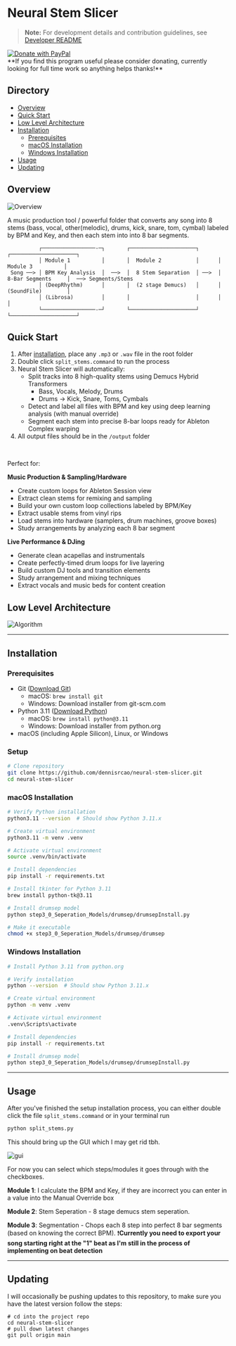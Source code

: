 # Neural Stem Slicer


> **Note:** For development details and contribution guidelines, see [Developer README](README_Dev.md)

<a href="https://www.paypal.me/onechildpolicy" target="_blank">
  <img src="https://img.shields.io/badge/Donate-PayPal-blue.svg" alt="Donate with PayPal" />
</a>
<br> 
**If you find this program useful please consider donating, currently looking for full time work so anything helps thanks!**</br>



## Directory
- [Overview](#overview)
- [Quick Start](#quick-start)
- [Low Level Architecture](#low-level-architecture)
- [Installation](#installation)
  - [Prerequisites](#prerequisites)
  - [macOS Installation](#macos-installation)
  - [Windows Installation](#windows-installation)
- [Usage](#usage)
- [Updating](#updating)


## Overview
![Overview](./README_Assets/overview.png)

A music production tool / powerful folder that converts any song into 8 stems (bass, vocal, other(melodic), drums, kick, snare, tom, cymbal) labeled by BPM and Key, and then each stem into into 8 bar segments.

```
          ┌─────────────────-─┐       ┌─────────────────────┐      ┌─────────────────────┐
          │ Module 1          │       │  Module 2           │      │   Module 3          │
 Song ──> │ BPM Key Analysis  │  ──>  │  8 Stem Separation  │ ──>  │  8-Bar Segments     │  ──> Segments/Stems  
          │ (DeepRhythm)      │       │  (2 stage Demucs)   │      │  (SoundFile)        │
          │ (Librosa)         │       │                     │      │                     │
          └─────────────────-─┘       └─────────────────────┘      └─────────────────────┘
```


## Quick Start
1. After [installation](#installation), place any `.mp3` or `.wav` file in the root folder
2. Double click `split_stems.command` to run the process
3. Neural Stem Slicer will automatically:
   - Split tracks into 8 high-quality stems using Demucs Hybrid Transformers
     - Bass, Vocals, Melody, Drums
     - Drums → Kick, Snare, Toms, Cymbals
   - Detect and label all files with BPM and key using deep learning analysis (with manual override)
   - Segment each stem into precise 8-bar loops ready for Ableton Complex warping
4. All output files should be in the `/output` folder
<br>

Perfect for:

**Music Production & Sampling/Hardware**
- Create custom loops for Ableton Session view
- Extract clean stems for remixing and sampling
- Build your own custom loop collections labeled by BPM/Key
- Extract usable stems from vinyl rips
- Load stems into hardware (samplers, drum machines, groove boxes)
- Study arrangements by analyzing each 8 bar segment

**Live Performance & DJing**
- Generate clean acapellas and instrumentals
- Create perfectly-timed drum loops for live layering
- Build custom DJ tools and transition elements
- Study arrangement and mixing techniques
- Extract vocals and music beds for content creation


## Low Level Architecture
![Algorithm](./README_Assets/algorithm-diagram-small.png)

---


## Installation
### Prerequisites
- Git ([Download Git](https://git-scm.com/downloads))
  - macOS: `brew install git`
  - Windows: Download installer from git-scm.com
- Python 3.11 ([Download Python](https://www.python.org/downloads/))
  - macOS: `brew install python@3.11`
  - Windows: Download installer from python.org
- macOS (including Apple Silicon), Linux, or Windows

### Setup
```bash
# Clone repository
git clone https://github.com/dennisrcao/neural-stem-slicer.git
cd neural-stem-slicer
```

### macOS Installation
```bash
# Verify Python installation
python3.11 --version  # Should show Python 3.11.x

# Create virtual environment
python3.11 -m venv .venv

# Activate virtual environment
source .venv/bin/activate

# Install dependencies
pip install -r requirements.txt

# Install tkinter for Python 3.11
brew install python-tk@3.11

# Install drumsep model
python step3_0_Seperation_Models/drumsep/drumsepInstall.py

# Make it executable
chmod +x step3_0_Seperation_Models/drumsep/drumsep
```

### Windows Installation
```bash
# Install Python 3.11 from python.org

# Verify installation
python --version  # Should show Python 3.11.x

# Create virtual environment
python -m venv .venv

# Activate virtual environment
.venv\Scripts\activate

# Install dependencies
pip install -r requirements.txt

# Install drumsep model
python step3_0_Seperation_Models/drumsep/drumsepInstall.py
```

---

## Usage
After you've finished the setup installation process, you can either double click the file `split_stems.command` or in your terminal  run 
```bash
python split_stems.py
```

This should bring up the GUI which I may get rid tbh. 

![gui](./README_Assets/gui.png)

For now you can select which steps/modules it goes through with the checkboxes. 

**Module 1**: I calculate the BPM and Key, if they are incorrect you can enter in a value into the Manual Override box

**Module 2**: Stem Seperation - 8 stage demucs stem seperation. 

**Module 3**: Segmentation - Chops each 8 step into perfect 8 bar segments (based on knowing the correct BPM). 
❗**Currently you need to export your song starting right at the "1" beat as I'm still in the process of implementing on beat detection**

---

## Updating
I will occasionally be pushing updates to this repository, to make sure you have the latest version follow the steps:
```
# cd into the project repo
cd neural-stem-slicer
# pull down latest changes
git pull origin main
```




